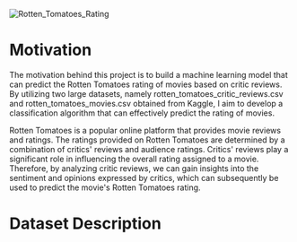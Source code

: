 ![Rotten_Tomatoes_Rating](https://github.com/ryancodingg/Rotten-Tomatoes/assets/93328434/f657edaa-cd29-4ae8-81a6-9eca24dbf12c)

# Motivation
The motivation behind this project is to build a machine learning model that can predict the Rotten Tomatoes rating of movies based on critic reviews. By utilizing two large datasets, namely rotten_tomatoes_critic_reviews.csv and rotten_tomatoes_movies.csv obtained from Kaggle, I aim to develop a classification algorithm that can effectively predict the rating of movies.

Rotten Tomatoes is a popular online platform that provides movie reviews and ratings. The ratings provided on Rotten Tomatoes are determined by a combination of critics' reviews and audience ratings. Critics' reviews play a significant role in influencing the overall rating assigned to a movie. Therefore, by analyzing critic reviews, we can gain insights into the sentiment and opinions expressed by critics, which can subsequently be used to predict the movie's Rotten Tomatoes rating.
# Dataset Description


